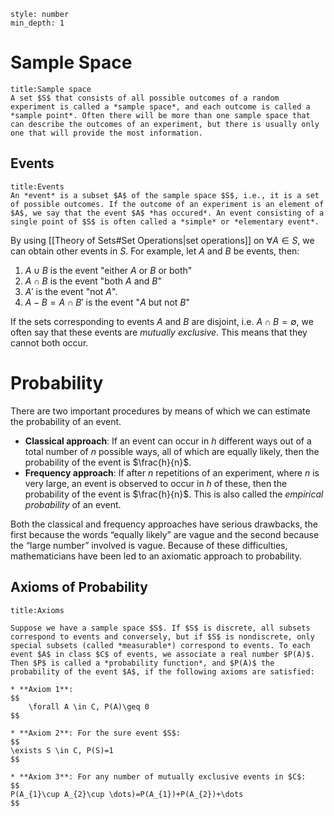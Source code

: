```toc
style: number
min_depth: 1
```
# Sample Space

```ad-summary 
title:Sample space
A set $S$ that consists of all possible outcomes of a random experiment is called a *sample space*, and each outcome is called a *sample point*. Often there will be more than one sample space that can describe the outcomes of an experiment, but there is usually only one that will provide the most information.
```

## Events

```ad-summary 
title:Events
An *event* is a subset $A$ of the sample space $S$, i.e., it is a set of possible outcomes. If the outcome of an experiment is an element of $A$, we say that the event $A$ *has occured*. An event consisting of a single point of $S$ is often called a *simple* or *elementary event*.
```

By using [[Theory of Sets#Set Operations|set operations]] on $\forall A \in S$, we can obtain other events in $S$. For example, let $A$ and $B$ be events, then:

1. $A \cup B$ is the event "either $A$ or $B$ or both" 
2. $A \cap B$ is the event "both $A$ and $B$" 
3. $A'$ is the event "not $A$". 
4. $A-B=A \cap B'$ is the event "$A$ but not $B$"

If the sets corresponding to events $A$ and $B$ are disjoint, i.e. $A \cap B =\emptyset$, we often say that these events are *mutually exclusive*. This means that they cannot both occur. 

# Probability

There are two important procedures by means of which we can estimate the probability of an event. 

* **Classical approach**: If an event can occur in $h$ different ways out of a total number of $n$ possible ways, all of which are equally likely, then the probability of the event is $\frac{h}{n}$. 
* **Frequency approach**: If after $n$ repetitions of an experiment, where $n$ is very large, an event is observed to occur in $h$ of these, then the probability of the event is $\frac{h}{n}$. This is also called the *empirical probability* of an event. 


Both the classical and frequency approaches have serious drawbacks, the first because the words “equally likely” are vague and the second because the “large number” involved is vague. Because of these difficulties, mathematicians have been led to an axiomatic approach to probability.

## Axioms of Probability

```ad-summary 
title:Axioms

Suppose we have a sample space $S$. If $S$ is discrete, all subsets correspond to events and conversely, but if $S$ is nondiscrete, only special subsets (called *measurable*) correspond to events. To each event $A$ in class $C$ of events, we associate a real number $P(A)$. Then $P$ is called a *probability function*, and $P(A)$ the probability of the event $A$, if the following axioms are satisfied:

* **Axiom 1**:
$$
	\forall A \in C, P(A)\geq 0  
$$

* **Axiom 2**: For the sure event $S$:
$$
\exists S \in C, P(S)=1
$$

* **Axiom 3**: For any number of mutually exclusive events in $C$:
$$
P(A_{1}\cup A_{2}\cup \dots)=P(A_{1})+P(A_{2})+\dots
$$

```
